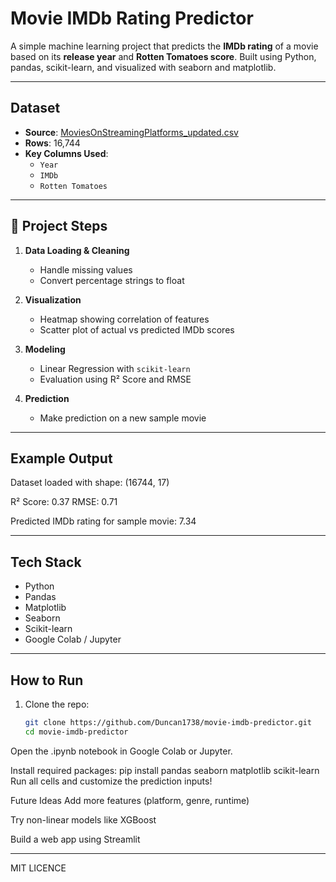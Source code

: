 # Movie IMDb Rating Predictor

A simple machine learning project that predicts the **IMDb rating** of a movie based on its **release year** and **Rotten Tomatoes score**. Built using Python, pandas, scikit-learn, and visualized with seaborn and matplotlib.

---

##  Dataset

- **Source**: [MoviesOnStreamingPlatforms_updated.csv](https://github.com/amankharwal/Website-data/blob/master/MoviesOnStreamingPlatforms_updated.csv)
- **Rows**: 16,744
- **Key Columns Used**:
  - `Year`
  - `IMDb`
  - `Rotten Tomatoes`

---

## 🔧 Project Steps

1. **Data Loading & Cleaning**
   - Handle missing values
   - Convert percentage strings to float

2. **Visualization**
   - Heatmap showing correlation of features
   - Scatter plot of actual vs predicted IMDb scores

3. **Modeling**
   - Linear Regression with `scikit-learn`
   - Evaluation using R² Score and RMSE

4. **Prediction**
   - Make prediction on a new sample movie

---

## Example Output
Dataset loaded with shape: (16744, 17)

R² Score: 0.37  RMSE: 0.71

Predicted IMDb rating for sample movie: 7.34


---

## Tech Stack

- Python
- Pandas
- Matplotlib
- Seaborn
- Scikit-learn
- Google Colab / Jupyter

---

##  How to Run

1. Clone the repo:
   ```bash
   git clone https://github.com/Duncan1738/movie-imdb-predictor.git
   cd movie-imdb-predictor
Open the .ipynb notebook in Google Colab or Jupyter.

Install required packages:
pip install pandas seaborn matplotlib scikit-learn
Run all cells and customize the prediction inputs!

Future Ideas
Add more features (platform, genre, runtime)

Try non-linear models like XGBoost

Build a web app using Streamlit

---
MIT LICENCE

